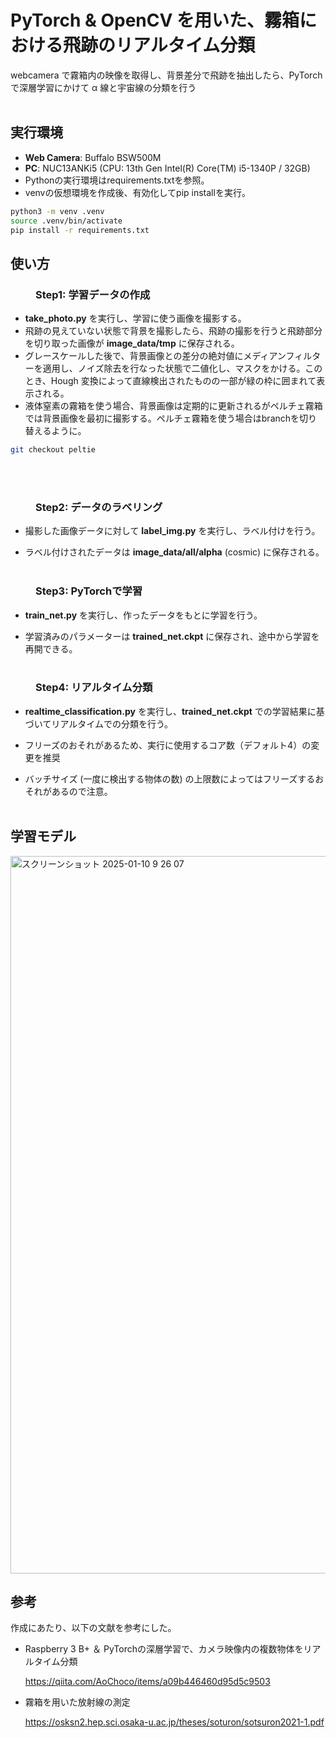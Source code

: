 # PyTorch & OpenCV を用いた、霧箱における飛跡のリアルタイム分類

webcamera で霧箱内の映像を取得し、背景差分で飛跡を抽出したら、PyTorch で深層学習にかけて α 線と宇宙線の分類を行う
<br><br>

<dl>

## <dt>実行環境</dt>
- **Web Camera**: Buffalo BSW500M
- **PC**: NUC13ANKi5  (CPU: 13th Gen Intel(R) Core(TM) i5-1340P / 32GB)
- Pythonの実行環境はrequirements.txtを参照。
- venvの仮想環境を作成後、有効化してpip installを実行。

```.sh
python3 -m venv .venv
source .venv/bin/activate
pip install -r requirements.txt
```

## <dt>使い方</dt>

### <dd>Step1: 学習データの作成

-  **take_photo.py** を実行し、学習に使う画像を撮影する。
- 飛跡の見えていない状態で背景を撮影したら、飛跡の撮影を行うと飛跡部分を切り取った画像が **image_data/tmp** に保存される。
- グレースケールした後で、背景画像との差分の絶対値にメディアンフィルターを適用し、ノイズ除去を行なった状態で二値化し、マスクをかける。このとき、Hough 変換によって直線検出されたものの一部が緑の枠に囲まれて表示される。
- 液体窒素の霧箱を使う場合、背景画像は定期的に更新されるがペルチェ霧箱では背景画像を最初に撮影する。ペルチェ霧箱を使う場合はbranchを切り替えるように。

```.sh
git checkout peltie
```

<br><br>

</dd>

### <dd>Step2: データのラベリング

- 撮影した画像データに対して **label_img.py** を実行し、ラベル付けを行う。

- ラベル付けされたデータは  **image_data/all/alpha** (cosmic) に保存される。<br><br>

</dd>

### <dd>Step3: PyTorchで学習

- **train_net.py** を実行し、作ったデータをもとに学習を行う。

- 学習済みのパラメーターは  **trained_net.ckpt** に保存され、途中から学習を再開できる。<br><br>

</dd>

### <dd>Step4: リアルタイム分類

  - **realtime_classification.py** を実行し、**trained_net.ckpt** での学習結果に基づいてリアルタイムでの分類を行う。

- フリーズのおそれがあるため、実行に使用するコア数（デフォルト4）の変更を推奨
- バッチサイズ (一度に検出する物体の数) の上限数によってはフリーズするおそれがあるので注意。
<br><br>


</dd>

## <dt>学習モデル</dt>

<img width="1148" alt="スクリーンショット 2025-01-10 9 26 07" src="https://github.com/user-attachments/assets/139e8487-9f70-4166-ba7b-ba310d5d0148" />



## <dt>参考</dt>

作成にあたり、以下の文献を参考にした。

- Raspberry 3 B+ ＆ PyTorchの深層学習で、カメラ映像内の複数物体をリアルタイム分類
  
  https://qiita.com/AoChoco/items/a09b446460d95d5c9503

- 霧箱を用いた放射線の測定

  https://osksn2.hep.sci.osaka-u.ac.jp/theses/soturon/sotsuron2021-1.pdf

</dl>